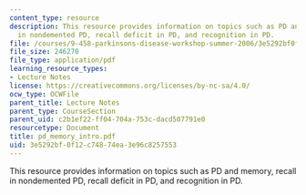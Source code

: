 ```yaml
---
content_type: resource
description: This resource provides information on topics such as PD and memory, recall
  in nondemented PD, recall deficit in PD, and recognition in PD.
file: /courses/9-458-parkinsons-disease-workshop-summer-2006/3e5292bf0f12c74874ea3e96c8257553_pd_memory_intro.pdf
file_size: 246270
file_type: application/pdf
learning_resource_types:
- Lecture Notes
license: https://creativecommons.org/licenses/by-nc-sa/4.0/
ocw_type: OCWFile
parent_title: Lecture Notes
parent_type: CourseSection
parent_uid: c2b1ef22-ff04-704a-753c-dacd507791e0
resourcetype: Document
title: pd_memory_intro.pdf
uid: 3e5292bf-0f12-c748-74ea-3e96c8257553
---
```

This resource provides information on topics such as PD and memory, recall in nondemented PD, recall deficit in PD, and recognition in PD.